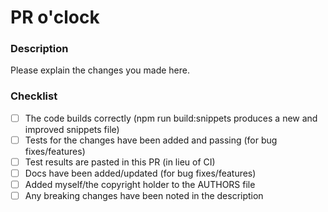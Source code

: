 # PR o'clock

### Description

Please explain the changes you made here.

### Checklist

* [ ] The code builds correctly (npm run build:snippets produces a new and improved snippets file)
* [ ] Tests for the changes have been added and passing (for bug fixes/features)
* [ ] Test results are pasted in this PR (in lieu of CI)
* [ ] Docs have been added/updated (for bug fixes/features)
* [ ] Added myself/the copyright holder to the AUTHORS file
* [ ] Any breaking changes have been noted in the description
